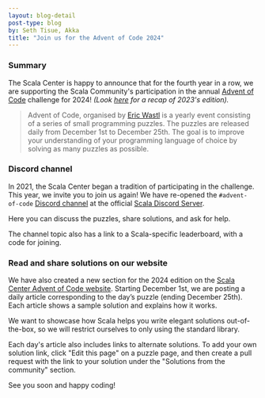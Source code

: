 ```yaml
---
layout: blog-detail
post-type: blog
by: Seth Tisue, Akka
title: "Join us for the Advent of Code 2024"
---
```


### Summary
The Scala Center is happy to announce that for the fourth year in a row, we are supporting the Scala Community's participation in the annual [Advent of Code](https://adventofcode.com/) challenge for 2024! _(Look [here](https://scala-lang.org/blog/2024/01/10/advent-of-code-recap.html) for a recap of 2023's edition)._

> Advent of Code, organised by [Eric Wastl](http://was.tl/) is a yearly event consisting of a series of small programming puzzles. The puzzles are released daily from December 1st to December 25th. The goal is to improve your understanding of your programming language of choice by solving as many puzzles as possible.

### Discord channel

In 2021, the Scala Center began a tradition of participating in the challenge.
This year, we invite you to join us again! We have re-opened the `#advent-of-code` [Discord channel](https://discord.com/channels/632150470000902164/913451015246868530) at the official [Scala Discord Server](https://discord.com/invite/scala).

Here you can discuss the puzzles, share solutions, and ask for help.

The channel topic also has a link to a Scala-specific leaderboard, with a code for joining.

### Read and share solutions on our website

We have also created a new section for the 2024 edition on the [Scala Center Advent of Code website](https://scalacenter.github.io/scala-advent-of-code/2024/).
Starting December 1st, we are posting a daily article corresponding to the day’s puzzle (ending December 25th). Each article shows a sample solution and explains how it works.

We want to showcase how Scala helps you write elegant solutions out-of-the-box, so we will restrict ourselves to only using the standard library.

Each day's article also includes links to alternate solutions. To add your own solution link, click "Edit this page" on a puzzle page, and then create a pull request with the link to your solution under the "Solutions from the community" section.

See you soon and happy coding!
